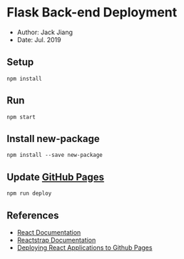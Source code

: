 # Flask Back-end Deployment

- Author: Jack Jiang
- Date: Jul. 2019

## Setup

```shell
npm install
```

## Run

```shell 
npm start
```

## Install new-package

```shell
npm install --save new-package
```

## Update [GitHub Pages](https://jiangyiqun.github.io/fullstack_tutorial/)

```shell
npm run deploy
```

## References

- [React Documentation](https://reactjs.org/docs/getting-started.html)
- [Reactstrap Documentation](https://reactstrap.github.io/components/)
- [Deploying React Applications to Github Pages](https://medium.com/the-andela-way/how-to-deploy-your-react-application-to-github-pages-in-less-than-5-minutes-8c5f665a2d2a)